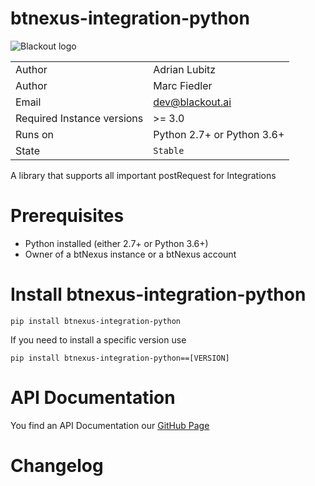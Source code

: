 # btnexus-integration-python

![Blackout logo](https://www.blackout.ai/wp-content/uploads/2018/08/logo.png)

|||
|---|---|
|Author|Adrian Lubitz|
|Author|Marc Fiedler|
|Email|dev@blackout.ai|
|Required Instance versions| >= 3.0|
|Runs on|Python 2.7+ or Python 3.6+|
|State|`Stable`|

A library that supports all important postRequest for Integrations


# Prerequisites

* Python installed (either 2.7+ or Python 3.6+)
* Owner of a btNexus instance or a btNexus account

# Install btnexus-integration-python
```
pip install btnexus-integration-python
```
If you need to install a specific version use
```
pip install btnexus-integration-python==[VERSION]
```

# API Documentation
You find an API Documentation our [GitHub Page](https://blackout-technologies.github.io/btnexus-integration-python/0.3.25)


# Changelog
